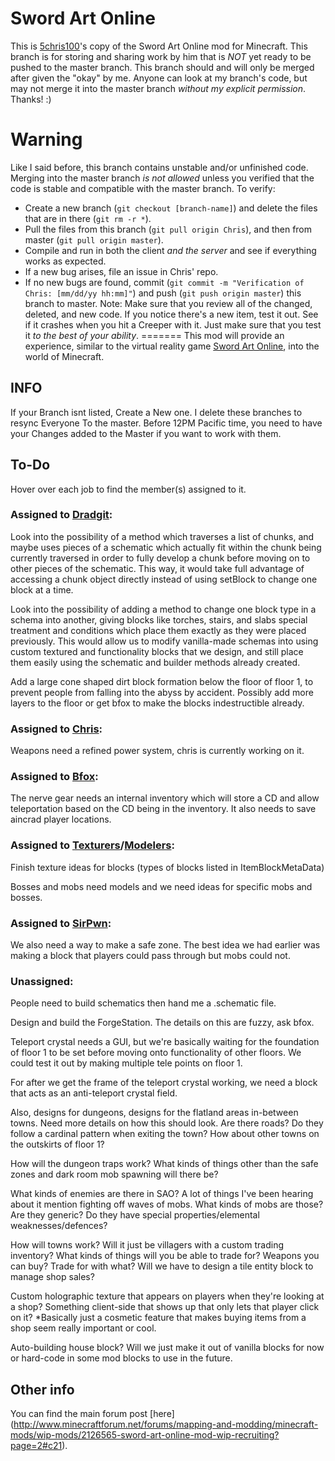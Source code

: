 Sword Art Online
================

This is [5chris100](https://github.com/5chris100)'s copy of the Sword Art Online mod for Minecraft. This branch is for storing and sharing work by him that is *NOT* yet ready to be pushed to the master branch. This branch should and will only be merged after given the "okay" by me. Anyone can look at my branch's code, but may not merge it into the master branch _without my explicit permission_. Thanks! :)

Warning
=======

Like I said before, this branch contains unstable and/or unfinished code.
Merging into the master branch *is not allowed* unless you verified that the code is stable and compatible with the master branch.
To verify:
* Create a new branch (`git checkout [branch-name]`) and delete the files that are in there (`git rm -r *`).
* Pull the files from this branch (`git pull origin Chris`), and then from master (`git pull origin master`).
* Compile and run in both the client *and the server* and see if everything works as expected.
* If a new bug arises, file an issue in Chris' repo.
* If no new bugs are found, commit (`git commit -m "Verification of Chris: [mm/dd/yy hh:mm]"`) and push (`git push origin master`) this branch to master.
Note: Make sure that you review all of the changed, deleted, and new code. If you notice there's a new item, test it out. See if it crashes when you hit a Creeper with it.
Just make sure that you test it *to the best of your ability*.
=======
This mod will provide an experience, similar to the virtual reality game [Sword Art Online](http://swordartonline.wikia.com/Sword_Art_Online), into the world of Minecraft.

INFO
----
If your Branch isnt listed, Create a New one. I delete these branches to resync Everyone To the master. Before 12PM Pacific time, you need to have your Changes added to the Master if you want to work with them. 

To-Do
-----

Hover over each job to find the member(s) assigned to it.

### Assigned to [Dradgit][drad]:

Look into the possibility of a method which traverses a list of chunks, and maybe uses pieces of a schematic which actually fit within the chunk being currently traversed in order to fully develop a chunk before moving on to other pieces of the schematic. This way, it would take full advantage of accessing a chunk object directly instead of using setBlock to change one block at a time.

Look into the possibility of adding a method to change one block type in a schema into another, giving blocks like torches, stairs, and slabs special treatment and conditions which place them exactly as they were placed previously. This would allow us to modify vanilla-made schemas into using custom textured and functionality blocks that we design, and still place them easily using the schematic and builder methods already created.

Add a large cone shaped dirt block formation below the floor of floor 1, to prevent people from falling into the abyss by accident. Possibly add more layers to the floor or get bfox to make the blocks indestructible already.

### Assigned to [Chris][chris]:

Weapons need a refined power system, chris is currently working on it.

### Assigned to [Bfox][bfox]:

The nerve gear needs an internal inventory which will store a CD and allow teleportation based on the CD being in the inventory. It also needs to save
aincrad player locations.

### Assigned to [Texturers][richard]/[Modelers][golden]:

Finish texture ideas for blocks (types of blocks listed in ItemBlockMetaData)

Bosses and mobs need models and we need ideas for specific mobs and bosses.

### Assigned to [SirPwn][sirpwns]:

We also need a way to make a safe zone. The best idea we had earlier was making a block that players could pass through but mobs could not.

### Unassigned:

People need to build schematics then hand me a .schematic file.

Design and build the ForgeStation. The details on this are fuzzy, ask bfox.

Teleport crystal needs a GUI, but we're basically waiting for the foundation of floor 1 to be set before moving onto functionality of other floors. We could test it out by making multiple tele points on floor 1.

For after we get the frame of the teleport crystal working, we need a block that acts as an anti-teleport crystal field. 

Also, designs for dungeons, designs for the flatland areas in-between towns. Need more details on how this should look. Are there roads? Do they follow a cardinal pattern when exiting the town? How about other towns on the outskirts of floor 1?

How will the dungeon traps work? What kinds of things other than the safe zones and dark room mob spawning will there be? 

What kinds of enemies are there in SAO? A lot of things I've been hearing about it mention fighting off waves of mobs. What kinds of mobs are those? Are they generic? Do they have special properties/elemental weaknesses/defences?

How will towns work? Will it just be villagers with a custom trading inventory? What kinds of things will you be able to trade for? Weapons you can buy? Trade for with what? Will we have to design a tile entity block to manage shop sales?

Custom holographic texture that appears on players when they're looking at a shop? Something client-side that shows up that only lets that player click on it? *Basically just a cosmetic feature that makes buying items from a shop seem really important or cool.

Auto-building house block? Will we just make it out of vanilla blocks for now or hard-code in some mod blocks to use in the future.

[bfox]: http://github.com/bfox1/ "Bfox"
[chris]: http://github.com/5chris100/ "Chris"
[drad]: http://github.com/igraham/ "Drad"
[jones]: # "Jones2max"
[golden]: http://github.com/GoldenJay "GoldenJay"
[sirpwns]: http://github.com/sirpwnsamin "SirPwn"
[moonless]: http://github.com/Moonless-sky/ "Moonless_sky"
[richard]: http://github.com/BloodRain/ "Richard"
[earbuds]: http://github.com/Earbuds/ "Earbuds"

Other info
----------

You can find the main forum post [here] (http://www.minecraftforum.net/forums/mapping-and-modding/minecraft-mods/wip-mods/2126565-sword-art-online-mod-wip-recruiting?page=2#c21).
